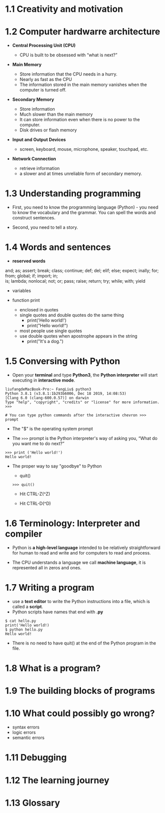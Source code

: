 # 1.1 Creativity and motivation

# 1.2 Computer hardwarre architecture

* **Central Processing Unit (CPU)**
   * CPU is built to be obsessed with “what is next?”
   
* **Main Memory**
   * Store information that the CPU needs in a hurry.
   * Nearly as fast as the CPU
   * The information stored in the main memory vanishes when the computer is turned off.
   
* **Secondary Memory**
   * Store information
   * Much slower than the main memory
   * It can store information even when there is no power to the computer.
   * Disk drives or flash memory 

* **Input and Output Devices**
   * screen, keyboard, mouse, microphone, speaker, touchpad, etc.
   
* **Network Connection**
   * retrieve information
   * a slower and at times unreliable form of secondary memory.

# 1.3 Understanding programming

* First, you need to know the programming language (Python) - you need to know the vocabulary and the grammar. You can spell the words and construct sentences.

* Second, you need to tell a story.

# 1.4 Words and sentences

* **reserved words**

and; as; assert; break; class; continue; def; del; elif; else; expect; inally; for; from; global; if; import; in;       
is; lambda; nonlocal; not; or; pass; raise; return; try; while; with; yield    

* variables

* function print

   * enclosed in quotes
   * single quotes and double quotes do the same thing
      * print('Hello world!') 
      * print("Hello world!")
   * most people use single quotes
   * use double quotes when apostrophe appears in the string
      * print("It's a dog.")
   


# 1.5 Conversing with Python

* Open your **terminal** and type **Python3**, the **Python interpreter** will start executing in **interactive mode**.

```
liufangdeMacBook-Pro:~ FangLiu$ python3
Python 3.8.1 (v3.8.1:1b293b6006, Dec 18 2019, 14:08:53) 
[Clang 6.0 (clang-600.0.57)] on darwin
Type "help", "copyright", "credits" or "license" for more information.
>>> 

# You can type python commands after the interactive chevron >>> prompt

```
* The "$" is the operating system prompt

* The `>>>` prompt is the Python interpreter's way of asking you, “What do you want me to do next?”

```
>>> print ('Hello world!')
Hello world!
```

* The proper way to say "goodbye" to Python

   * quit()

   ```
   >>> quit()
   ```
   * Hit CTRL-Z(^Z)
   
   * Hit CTRL-D(^D)

# 1.6 Terminology: Interpreter and compiler

* Python is **a high-level language** intended to be relatively straightforward for human to read and write and for computers to read and process.

* The CPU understands a language we call **machine language**, it is represented all in zeros and ones.

# 1.7 Writing a program

* use a **text editor** to write the Python instructions into a file, which is called a **script**.
* Python scripts have names that end with **.py**

```
$ cat hello.py
print('Hello world!)
$ python hello.py
Hello world!
```
* There is no need to have quit() at the end of the Python program in the file.

# 1.8 What is a program?

# 1.9 The building blocks of programs

# 1.10 What could possibly go wrong?

* syntax errors
* logic errors
* semantic errors

# 1.11 Debugging

# 1.12 The learning journey

# 1.13 Glossary


